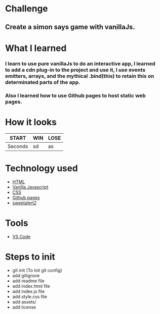 # Challenge
## Create a simon says game with vanillaJs.

# What I learned
### I learn to use pure vanillaJs to do an interactive app, I learned to add a cdn plug-in to the project and use it, I use events emitters, arrays, and the mythical .bind(this) to retain this on determinated parts of the app.
### Also I learned how to use Github pages to host static web pages.

# How it looks
START | WIN | LOSE 
---| ---| ---|
Seconds | sd | as

# Technology used
+ [HTML](https://www.w3schools.com/html/default.asp)
+ [Vanilla Javascript](https://developer.mozilla.org/en-US/docs/Web/JavaScript)
+ [CSS](https://www.w3schools.com/css/default.asp)
+ [Github pages](https://pages.github.com/)
+ [sweetalert2](https://sweetalert2.github.io/#download)

# Tools
+ [VS Code](https://code.visualstudio.com/)

# Steps to init
+ git init (To init git config)
+ add gitignore
+ add readme file
+ add index.html file
+ add index.js file
+ add style.css file
+ add assets/
+ add license